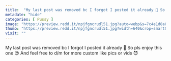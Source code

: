 ```yaml
---
title:  "My last post was removed bc I forgot I posted it already 🥺 So pls enjoy this one 😍 And feel free to d/m for more custom like pics or vids 😈"
metadate: "hide"
categories: [ Pussy ]
image: "https://preview.redd.it/npjfgncrudl51.jpg?auto=webp&s=7c4e1d8a82b0bd915a06ae3147c239e9180c295f"
thumb: "https://preview.redd.it/npjfgncrudl51.jpg?width=640&crop=smart&auto=webp&s=0cee0241ac40c2a0b021338f6c191d3bb1a2fedd"
visit: ""
---
```

My last post was removed bc I forgot I posted it already 🥺 So pls enjoy this one 😍 And feel free to d/m for more custom like pics or vids 😈
